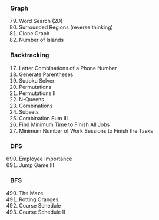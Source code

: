 ### Graph
79. Word Search (2D)
130. Surrounded Regions  (reverse thinking)
133. Clone Graph
200. Number of Islands


### Backtracking
17. Letter Combinations of a Phone Number
22. Generate Parentheses
37. Sudoku Solver
46. Permutations
47. Permutations II
51. N-Queens
77. Combinations
78. Subsets
216. Combination Sum III
1723. Find Minimum Time to Finish All Jobs
1986. Minimum Number of Work Sessions to Finish the Tasks


### DFS
690. Employee Importance
1306. Jump Game III


### BFS
490. The Maze
994. Rotting Oranges
207. Course Schedule
210. Course Schedule II
